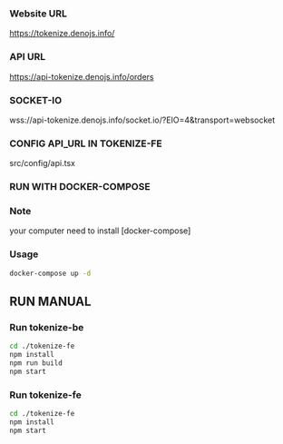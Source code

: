 ### Website URL

https://tokenize.denojs.info/

### API URL

https://api-tokenize.denojs.info/orders

### SOCKET-IO

wss://api-tokenize.denojs.info/socket.io/?EIO=4&transport=websocket

### CONFIG API_URL IN TOKENIZE-FE

src/config/api.tsx

### RUN WITH DOCKER-COMPOSE

### Note

your computer need to install [docker-compose]

### Usage

```bash
docker-compose up -d
```

## RUN MANUAL

### Run tokenize-be

```bash
cd ./tokenize-fe
npm install
npm run build
npm start
```

### Run tokenize-fe

```bash
cd ./tokenize-fe
npm install
npm start
```
